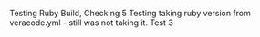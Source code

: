 Testing Ruby Build, Checking 5
Testing taking ruby version from veracode.yml - still was not taking it. Test 3
